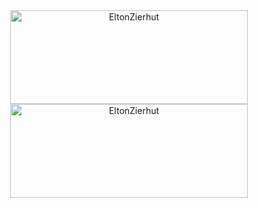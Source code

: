<div align="center">

  <img align="center" src="https://github-readme-streak-stats.herokuapp.com/?user=EltonZierhut&theme=onedark" width="380" height="150" alt="EltonZierhut" />
  <img align="center" src="https://github-readme-stats.vercel.app/api/top-langs/?username=EltonZierhut&layout=compact&theme=onedark" width="380" height="150" alt="EltonZierhut" />

</div>
